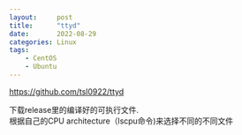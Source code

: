 ```yaml
---
layout:     post
title:      "ttyd"
date:       2022-08-29
categories: Linux
tags:
    - CentOS
    - Ubuntu
---
```


https://github.com/tsl0922/ttyd

下载release里的编译好的可执行文件.  
根据自己的CPU architecture（lscpu命令)来选择不同的不同文件